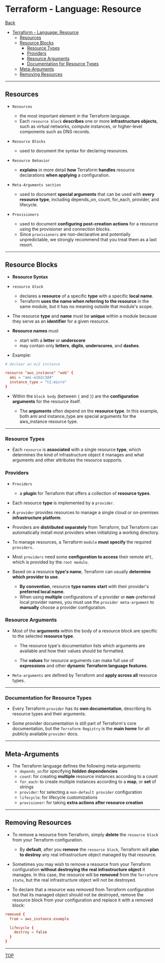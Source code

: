 # Terraform - Language: Resource

[Back](../index.md)

- [Terraform - Language: Resource](#terraform---language-resource)
  - [Resources](#resources)
  - [Resource Blocks](#resource-blocks)
    - [Resource Types](#resource-types)
    - [Providers](#providers)
    - [Resource Arguments](#resource-arguments)
    - [Documentation for Resource Types](#documentation-for-resource-types)
  - [Meta-Arguments](#meta-arguments)
  - [Removing Resources](#removing-resources)

---

## Resources

- `Resources`

  - the most important element in the Terraform language.
  - Each `resource block` **describes** one or more **infrastructure objects**, such as virtual networks, compute instances, or higher-level components such as DNS records.

- `Resource Blocks`

  - used to document the syntax for declaring resources.

- `Resource Behavior`

  - **explains** in more detail **how** Terraform **handles** resource declarations **when applying** a configuration.

- `Meta-Arguments section`

  - used to document **special arguments** that can be used with **every resource type**, including depends_on, count, for_each, provider, and lifecycle.

- `Provisioners`
  - used to document **configuring post-creation actions** for a resource using the provisioner and connection blocks.
  - Since `provisioners` are non-declarative and potentially unpredictable, we strongly recommend that you treat them as a last resort.

---

## Resource Blocks

- **Resource Syntax**
- `resource block`

  - declares a **resource** of a specific **type** with a specific **local name**.
  - Terraform **uses the name when referring to the resource** in the same module, but it has no meaning outside that module's scope.

- The resource **type** and **name** must be **unique** within a module because they serve as an **identifier** for a given resource.
- **Resource names** must

  - start with a **letter** or **underscore**
  - may contain only **letters**, **digits**, **underscores**, and **dashes**.

- Example:

```conf
# declear an ec2 instance

resource "aws_instance" "web" {
  ami = "ami-a1b2c3d4"
  instance_type = "t2.micro"
}
```

- Within the `block body` (between `{` and `}`) are the **configuration arguments** for the resource itself.

  - The **arguments** often depend on the **resource type**. In this example, both ami and instance_type are special arguments for the aws_instance resource type.

---

### Resource Types

- Each `resource` is **associated** with a single resource **type**, which determines the kind of infrastructure object it manages and what arguments and other attributes the resource supports.

### Providers

- `Providers`

  - a **plugin** for Terraform that offers a collection of **resource types**.

- Each resource **type** is implemented by a `provider`.
- A `provider` provides resources to manage a single cloud or on-premises **infrastructure platform**.
- Providers are **distributed separately** from Terraform, but Terraform can automatically install most providers when initializing a working directory.
- To manage resources, a Terraform `module` **must specify** the required `providers`.

- Most `providers` need some **configuration to access** their remote `API`, which is provided by the `root module`.

- Based on a resource **type's name**, Terraform can usually **determine which provider to use**.
  - **By convention**, resource **type names** **start** with their provider's **preferred local name**.
  - When using **multiple** configurations of a provider or **non**-preferred local provider names, you must use the `provider meta-argument` to **manually** choose a provider configuration.

### Resource Arguments

- Most of the **arguments** within the body of a resource block are specific to the selected **resource type**.

  - The resource type's documentation lists which arguments are available and how their values should be formatted.

  - The **values** for resource arguments can make full use of **expressions** and other **dynamic Terraform language features**.

- `Meta-arguments` are defined by Terraform and **apply across all** resource types.

---

### Documentation for Resource Types

- Every Terraform `provider` has its **own documentation**, describing its resource types and their arguments.

- Some provider documentation is still part of Terraform's core documentation, but the `Terraform Registry` is the **main home** for all publicly available `provider` docs.

---

## Meta-Arguments

- The Terraform language defines the following meta-arguments:
  - `depends_on`:for specifying **hidden dependencies**
  - `count`: for creating **multiple** resource instances according to a count
  - `for_each`: to create multiple instances according to a **map**, or **set** of strings
  - `provider`: for selecting a `non-default provider` configuration
  - `lifecycle`: for lifecycle customizations
  - `provisioner`: for taking **extra actions after resource creation**

---

## Removing Resources

- To remove a resource from Terraform, simply **delete** the `resource block` from your Terraform configuration.

  - By **default**, after you **remove** the `resource block`, Terraform will **plan to destroy** any real infrastructure object managed by that resource.

- Sometimes you may wish to remove a resource from your Terraform configuration **without destroying the real infrastructure object** it manages. In this case, the resource will be **removed** from the `Terraform state`, but the real infrastructure object will not be destroyed.

- To declare that a resource was removed from Terraform configuration but that its managed object should not be destroyed, remove the resource block from your configuration and replace it with a removed block:

```conf
removed {
  from = aws_instance.example

  lifecycle {
    destroy = false
  }
}
```

---

[TOP](#terraform---language-resource)
